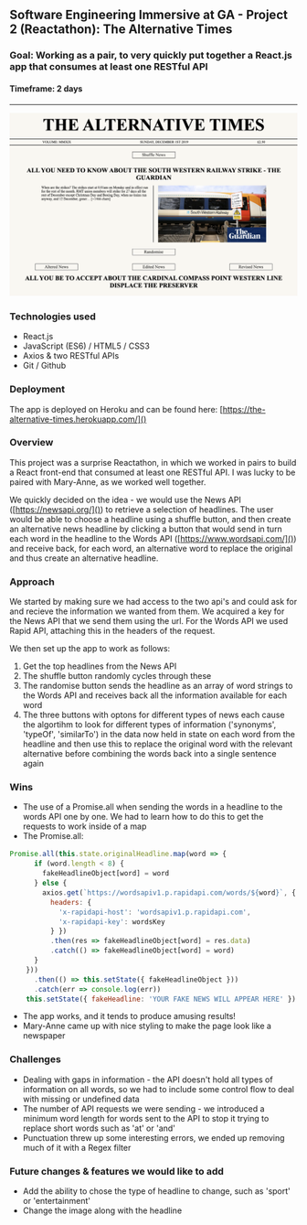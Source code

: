 ## Software Engineering Immersive at GA - Project 2 (Reactathon): The Alternative Times

### Goal: Working as a pair, to very quickly put together a React.js app that consumes at least one RESTful API

#### Timeframe: 2 days
---

![](readme_assets/the_alternative_times.png)

### Technologies used
* React.js 
* JavaScript (ES6) / HTML5 / CSS3
* Axios & two RESTful APIs
* Git / Github

### Deployment
The app is deployed on Heroku and can be found here: [https://the-alternative-times.herokuapp.com/]()

### Overview
This project was a surprise Reactathon, in which we worked in pairs to build a React front-end that consumed at least one RESTful API. I was lucky to be paired with Mary-Anne, as we worked well together. 

We quickly decided on the idea - we would use the News API ([https://newsapi.org/]()) to retrieve a selection of headlines. The user would be able to choose a headline using a shuffle button, and then create an alternative news headline by clicking a button that would send in turn each word in the headline to the Words API ([https://www.wordsapi.com/]()) and receive back, for each word, an alternative word to replace the original and thus create an alternative headline.

### Approach

We started by making sure we had access to the two api's and could ask for and recieve the information we wanted from them. We acquired a key for the News API that we send them using the url. For the Words API we used Rapid API, attaching this in the headers of the request.

We then set up the app to work as follows:

1. Get the top headlines from the News API
2. The shuffle button randomly cycles through these
3. The randomise button sends the headline as an array of word strings to the Words API and receives back all the information available for each word
4. The three buttons with optons for different types of news each cause the algortihm to look for different types of information ('synonyms', 'typeOf', 'similarTo') in the data now held in state on each word from the headline and then use this to replace the original word with the relevant alternative before combining the words back into a single sentence again 


### Wins
* The use of a Promise.all when sending the words in a headline to the words API one by one. We had to learn how to do this to get the requests to work inside of a map
* The Promise.all:

```javascript
Promise.all(this.state.originalHeadline.map(word => {
      if (word.length < 8) {
        fakeHeadlineObject[word] = word
      } else {
        axios.get(`https://wordsapiv1.p.rapidapi.com/words/${word}`, {
          headers: { 
            'x-rapidapi-host': 'wordsapiv1.p.rapidapi.com',
            'x-rapidapi-key': wordsKey
          } })
          .then(res => fakeHeadlineObject[word] = res.data)
          .catch(() => fakeHeadlineObject[word] = word)
      } 
    }))
      .then(() => this.setState({ fakeHeadlineObject }))
      .catch(err => console.log(err))
    this.setState({ fakeHeadline: 'YOUR FAKE NEWS WILL APPEAR HERE' })
```

* The app works, and it tends to produce amusing results!
* Mary-Anne came up with nice styling to make the page look like a newspaper

### Challenges
* Dealing with gaps in information - the API doesn't hold all types of information on all words, so we had to include some control flow to deal with missing or undefined data
* The number of API requests we were sending - we introduced a minimum word length for words sent to the API to stop it trying to replace short words such as 'at' or 'and'
* Punctuation threw up some interesting errors, we ended up removing much of it with a Regex filter

### Future changes & features we would like to add
* Add the ability to chose the type of headline to change, such as 'sport' or 'entertainment'
* Change the image along with the headline